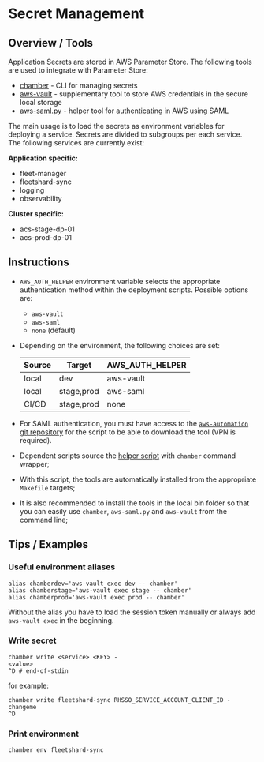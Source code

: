 # Secret Management

## Overview / Tools
Application Secrets are stored in AWS Parameter Store.
The following tools are used to integrate with Parameter Store:
- [chamber](https://github.com/segmentio/chamber) - CLI for managing secrets
- [aws-vault](https://github.com/99designs/aws-vault) - supplementary tool to store AWS credentials in the secure local storage
- [aws-saml.py](https://gitlab.corp.redhat.com/compute/aws-automation) - helper tool for authenticating in AWS using SAML

The main usage is to load the secrets as environment variables for deploying a service.
Secrets are divided to subgroups per each service. The following services are currently exist:

**Application specific:**
- fleet-manager
- fleetshard-sync
- logging
- observability

**Cluster specific:**
- acs-stage-dp-01
- acs-prod-dp-01

## Instructions
- `AWS_AUTH_HELPER` environment variable selects the appropriate authentication method within the deployment scripts. Possible options are:
  - `aws-vault`
  - `aws-saml`
  - `none` (default)
- Depending on the environment, the following choices are set:

    | Source | Target      | AWS_AUTH_HELPER |
    |--------|-------------|-----------------|
    | local  | dev         | aws-vault       |
    | local  | stage,prod  | aws-saml        |
    | CI/CD  | stage,prod  | none            |

- For SAML authentication, you must have access to the [`aws-automation` git repository](https://gitlab.corp.redhat.com/compute/aws-automation) for the script to be able to download the tool (VPN is required).
- Dependent scripts source the [helper script](./../../scripts/lib/external_config.sh) with `chamber` command wrapper;
- With this script, the tools are automatically installed from the appropriate `Makefile` targets;
- It is also recommended to install the tools in the local bin folder so that you can easily use `chamber`, `aws-saml.py` and `aws-vault` from the command line;

## Tips / Examples
### Useful environment aliases
```shell
alias chamberdev='aws-vault exec dev -- chamber'
alias chamberstage='aws-vault exec stage -- chamber'
alias chamberprod='aws-vault exec prod -- chamber'
```
Without the alias you have to load the session token manually or always add `aws-vault exec` in the beginning.

### Write secret
```shell
chamber write <service> <KEY> -
<value>
^D # end-of-stdin
```
for example:
```shell
chamber write fleetshard-sync RHSSO_SERVICE_ACCOUNT_CLIENT_ID -
changeme
^D
```

### Print environment
```shell
chamber env fleetshard-sync
```
